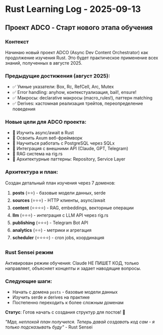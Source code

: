 # Rust Learning Log - 2025-09-13

## Проект ADCO - Старт нового этапа обучения

### Контекст
Начинаю новый проект ADCO (Async Dev Content Orchestrator) как продолжение изучения Rust. Это будет практическое применение всех знаний, полученных в августе 2025.

### Предыдущие достижения (август 2025):
- ✅ Умные указатели: Box, Rc, RefCell, Arc, Mutex
- ✅ Error handling: anyhow, контекстуализация, bail!, ensure!  
- ✅ Макросы: declarative макросы (macro_rules!), паттерн matching
- ✅ Derives: кастомная реализация трейтов, переопределение поведения

### Новые цели для ADCO проекта:
- 🎯 Изучить async/await в Rust
- 🎯 Освоить Axum веб-фреймворк
- 🎯 Научиться работать с PostgreSQL через SQLx
- 🎯 Интеграция с внешними API (Claude, GPT, Telegram)
- 🎯 RAG система на rig.rs
- 🎯 Архитектурные паттерны: Repository, Service Layer

### Архитектура и план:
Создан детальный план изучения через 7 доменов:
1. **posts** (⭐⭐) - базовые модели данных, serde
2. **sources** (⭐⭐⭐) - HTTP клиенты, async/await  
3. **content** (⭐⭐⭐⭐) - RAG, embeddings, векторные операции
4. **llm** (⭐⭐⭐) - интеграция с LLM API через rig.rs
5. **publishing** (⭐⭐⭐) - Telegram Bot API
6. **analytics** (⭐⭐) - метрики и агрегация
7. **scheduler** (⭐⭐⭐⭐) - cron jobs, координация

### Rust Sensei режим
Активирован режим обучения: Claude НЕ ПИШЕТ КОД, только направляет, объясняет концепты и задает наводящие вопросы.

### Следующие шаги:
- Начать с домена `posts` - базовые модели данных
- Изучить serde и derives на практике
- Постепенно переходить к более сложным доменам

**Статус**: Готов начать с создания структур для постов! 🦀

*"Мда, неплохой план получился. Теперь давай создавать код сам - я только подсказывать буду"* - Rust Sensei